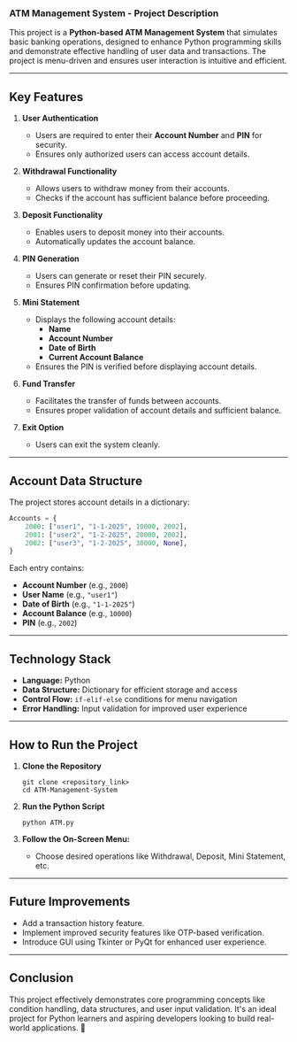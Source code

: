 ### **ATM Management System - Project Description**

This project is a **Python-based ATM Management System** that simulates basic banking operations, designed to enhance Python programming skills and demonstrate effective handling of user data and transactions. The project is menu-driven and ensures user interaction is intuitive and efficient.

---

## **Key Features**
1. **User Authentication**
   - Users are required to enter their **Account Number** and **PIN** for security.
   - Ensures only authorized users can access account details.

2. **Withdrawal Functionality**
   - Allows users to withdraw money from their accounts.
   - Checks if the account has sufficient balance before proceeding.

3. **Deposit Functionality**
   - Enables users to deposit money into their accounts.
   - Automatically updates the account balance.

4. **PIN Generation**
   - Users can generate or reset their PIN securely.
   - Ensures PIN confirmation before updating.

5. **Mini Statement**
   - Displays the following account details:
     - **Name**
     - **Account Number**
     - **Date of Birth**
     - **Current Account Balance**
   - Ensures the PIN is verified before displaying account details.

6. **Fund Transfer**
   - Facilitates the transfer of funds between accounts.
   - Ensures proper validation of account details and sufficient balance.

7. **Exit Option**
   - Users can exit the system cleanly.

---

## **Account Data Structure**
The project stores account details in a dictionary:

```python
Accounts = {
    2000: ["user1", "1-1-2025", 10000, 2002],
    2001: ["user2", "1-2-2025", 20000, 2002],
    2002: ["user3", "1-2-2025", 30000, None],
}
```

Each entry contains:
- **Account Number** (e.g., `2000`)
- **User Name** (e.g., `"user1"`)
- **Date of Birth** (e.g., `"1-1-2025"`)
- **Account Balance** (e.g., `10000`)
- **PIN** (e.g., `2002`)

---

## **Technology Stack**
- **Language:** Python
- **Data Structure:** Dictionary for efficient storage and access
- **Control Flow:** `if-elif-else` conditions for menu navigation
- **Error Handling:** Input validation for improved user experience

---

## **How to Run the Project**
1. **Clone the Repository**
   ```
   git clone <repository_link>
   cd ATM-Management-System
   ```

2. **Run the Python Script**
   ```
   python ATM.py
   ```

3. **Follow the On-Screen Menu:**
   - Choose desired operations like Withdrawal, Deposit, Mini Statement, etc.

---

## **Future Improvements**
- Add a transaction history feature.
- Implement improved security features like OTP-based verification.
- Introduce GUI using Tkinter or PyQt for enhanced user experience.

---

## **Conclusion**
This project effectively demonstrates core programming concepts like condition handling, data structures, and user input validation. It's an ideal project for Python learners and aspiring developers looking to build real-world applications. 🚀
